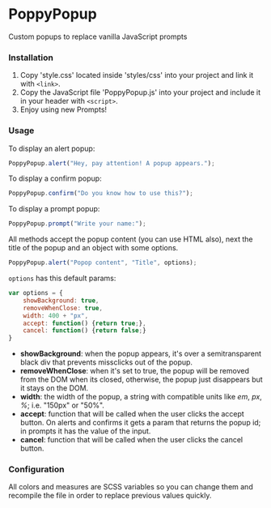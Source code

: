 # PoppyPopup
Custom popups to replace vanilla JavaScript prompts

### Installation
1. Copy 'style.css' located inside 'styles/css' into your project and link it with ```<link>```.
2. Copy the JavaScript file 'PoppyPopup.js' into your project and include it in your header with ```<script>```.
3. Enjoy using new Prompts!

### Usage
To display an alert popup:
```javascript
PoppyPopup.alert("Hey, pay attention! A popup appears.");
```

To display a confirm popup:
```javascript
PoppyPopup.confirm("Do you know how to use this?");
```

To display a prompt popup:
```javascript
PoppyPopup.prompt("Write your name:");
```

All methods accept the popup content (you can use HTML also), next the title of the popup and an object with some options.
```javascript
PoppyPopup.alert("Popop content", "Title", options);
```

`options` has this default params:
```javascript
var options = {
    showBackground: true,
    removeWhenClose: true,
    width: 400 + "px",
    accept: function() {return true;},
    cancel: function() {return false;}
}
```

- **showBackground**: when the popup appears, it's over a semitransparent black div that prevents missclicks out of the popup.
- **removeWhenClose**: when it's set to true, the popup will be removed from the DOM when its closed, otherwise, the popup just disappears but it stays on the DOM.
- **width**: the width of the popup, a string with compatible units like _em_, _px_, _%_; i.e. "150px" or "50%".
- **accept**: function that will be called when the user clicks the accept button. On alerts and confirms it gets a param that returns the popup id; in prompts it has the value of the input.
- **cancel**: function that will be called when the user clicks the cancel button.

### Configuration
All colors and measures are SCSS variables so you can change them and recompile the file in order to replace previous values quickly.